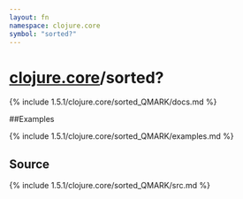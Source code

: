 ```yaml
---
layout: fn
namespace: clojure.core
symbol: "sorted?"
---
```


# [clojure.core](../)/sorted?

{% include 1.5.1/clojure.core/sorted_QMARK/docs.md %}

##Examples

{% include 1.5.1/clojure.core/sorted_QMARK/examples.md %}
## Source
{% include 1.5.1/clojure.core/sorted_QMARK/src.md %}

